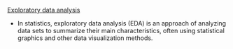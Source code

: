 [Exploratory data analysis](https://en.m.wikipedia.org/wiki/Exploratory_data_analysis)
* In statistics, exploratory data analysis (EDA) is an approach of analyzing data sets to summarize their main characteristics, often using statistical graphics and other data visualization methods.
